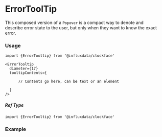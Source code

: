 # ErrorToolTip

This composed version of a `Popover` is a compact way to denote and describe error state to the user, but only when they want to know the exact error.

### Usage

```tsx
import {ErrorTooltip} from '@influxdata/clockface'
```

```tsx
<ErrorTooltip
  diameter={17}
  tooltipContents={

      // Contents go here, can be text or an element

  }
/>
```

##### Ref Type

```tsx
import {ErrorTooltip} from '@influxdata/clockface'
```

### Example

<!-- STORY -->

<!-- STORY HIDE START -->

<!-- STORY HIDE END -->

<!-- PROPS -->
